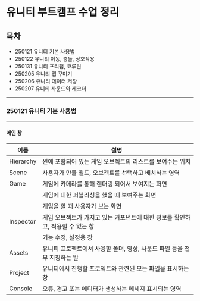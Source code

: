 # 유니티 부트캠프 수업 정리

## 목차
- 250121 유니티 기본 사용법
- 250122 유니티 이동, 충돌, 상호작용
- 250131 유니티 프리팹, 코루틴
- 250205 유니티 맵 꾸미기
- 250206 유니티 데이터 저장
- 250207 유니티 사운드와 레코더

------------------------------------------
### 250121 유니티 기본 사용법
------------------------------------------
#### 메인 창
|이름|설명|
|------|----------|
|Hierarchy|씬에 포함되어 있는 게임 오브젝트의 리스트를 보여주는 위치|
|Scene|사용자가 만들 월드, 오브젝트를 선택하고 배치하는 영역|
|Game|게임에 카메라를 통해 렌더링 되어서 보여지는 화면|
||게임에 대한 퍼블리싱을 했을 때 보여주는 화면|
||게임을 할 때 사용자가 보는 화면|
|Inspector|게임 오브젝트가 가지고 있는 커포넌트에 대한 정보를 확인하고, 적용할 수 있는 창|
||기능 수정, 설정용 창|
|Assets|유니티 프로젝트에서 사용할 폴더, 영상, 사운드 파일 등을 전부 지칭하는 말|
|Project|유니티에서 진행할 프로젝트와 관련된 모든 파일을 표시하는 창|
|Console|오류, 경고 또는 에디터가 생성하는 메세지 표시되는 영역|



